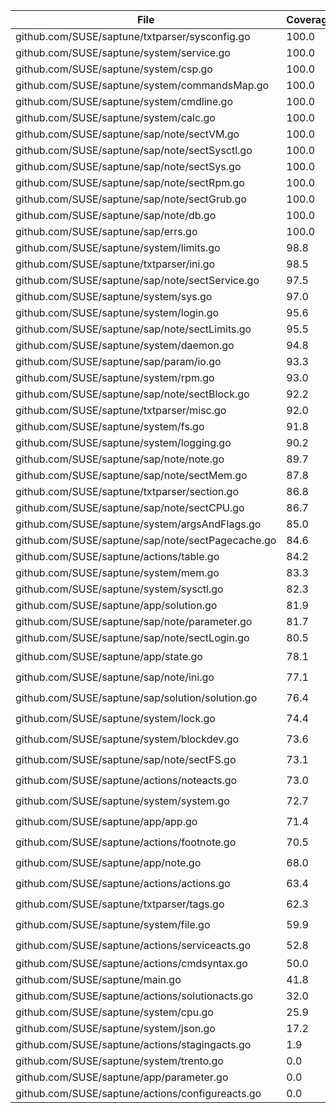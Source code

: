 | File | Coverage | Status |
| --- | --- | --- |
| github.com/SUSE/saptune/txtparser/sysconfig.go | 100.0 | :sunny: |
| github.com/SUSE/saptune/system/service.go | 100.0 | :sunny: |
| github.com/SUSE/saptune/system/csp.go | 100.0 | :sunny: |
| github.com/SUSE/saptune/system/commandsMap.go | 100.0 | :sunny: |
| github.com/SUSE/saptune/system/cmdline.go | 100.0 | :sunny: |
| github.com/SUSE/saptune/system/calc.go | 100.0 | :sunny: |
| github.com/SUSE/saptune/sap/note/sectVM.go | 100.0 | :sunny: |
| github.com/SUSE/saptune/sap/note/sectSysctl.go | 100.0 | :sunny: |
| github.com/SUSE/saptune/sap/note/sectSys.go | 100.0 | :sunny: |
| github.com/SUSE/saptune/sap/note/sectRpm.go | 100.0 | :sunny: |
| github.com/SUSE/saptune/sap/note/sectGrub.go | 100.0 | :sunny: |
| github.com/SUSE/saptune/sap/note/db.go | 100.0 | :sunny: |
| github.com/SUSE/saptune/sap/errs.go | 100.0 | :sunny: |
| github.com/SUSE/saptune/system/limits.go | 98.8 | :sunny: |
| github.com/SUSE/saptune/txtparser/ini.go | 98.5 | :sunny: |
| github.com/SUSE/saptune/sap/note/sectService.go | 97.5 | :sunny: |
| github.com/SUSE/saptune/system/sys.go | 97.0 | :sunny: |
| github.com/SUSE/saptune/system/login.go | 95.6 | :sunny: |
| github.com/SUSE/saptune/sap/note/sectLimits.go | 95.5 | :sunny: |
| github.com/SUSE/saptune/system/daemon.go | 94.8 | :sunny: |
| github.com/SUSE/saptune/sap/param/io.go | 93.3 | :sunny: |
| github.com/SUSE/saptune/system/rpm.go | 93.0 | :sunny: |
| github.com/SUSE/saptune/sap/note/sectBlock.go | 92.2 | :sunny: |
| github.com/SUSE/saptune/txtparser/misc.go | 92.0 | :sunny: |
| github.com/SUSE/saptune/system/fs.go | 91.8 | :sunny: |
| github.com/SUSE/saptune/system/logging.go | 90.2 | :sunny: |
| github.com/SUSE/saptune/sap/note/note.go | 89.7 | :sunny: |
| github.com/SUSE/saptune/sap/note/sectMem.go | 87.8 | :sunny: |
| github.com/SUSE/saptune/txtparser/section.go | 86.8 | :sunny: |
| github.com/SUSE/saptune/sap/note/sectCPU.go | 86.7 | :sunny: |
| github.com/SUSE/saptune/system/argsAndFlags.go | 85.0 | :sunny: |
| github.com/SUSE/saptune/sap/note/sectPagecache.go | 84.6 | :sunny: |
| github.com/SUSE/saptune/actions/table.go | 84.2 | :sunny: |
| github.com/SUSE/saptune/system/mem.go | 83.3 | :sunny: |
| github.com/SUSE/saptune/system/sysctl.go | 82.3 | :sunny: |
| github.com/SUSE/saptune/app/solution.go | 81.9 | :sunny: |
| github.com/SUSE/saptune/sap/note/parameter.go | 81.7 | :sunny: |
| github.com/SUSE/saptune/sap/note/sectLogin.go | 80.5 | :sunny: |
| github.com/SUSE/saptune/app/state.go | 78.1 | :cloud: |
| github.com/SUSE/saptune/sap/note/ini.go | 77.1 | :cloud: |
| github.com/SUSE/saptune/sap/solution/solution.go | 76.4 | :cloud: |
| github.com/SUSE/saptune/system/lock.go | 74.4 | :cloud: |
| github.com/SUSE/saptune/system/blockdev.go | 73.6 | :cloud: |
| github.com/SUSE/saptune/sap/note/sectFS.go | 73.1 | :cloud: |
| github.com/SUSE/saptune/actions/noteacts.go | 73.0 | :cloud: |
| github.com/SUSE/saptune/system/system.go | 72.7 | :cloud: |
| github.com/SUSE/saptune/app/app.go | 71.4 | :cloud: |
| github.com/SUSE/saptune/actions/footnote.go | 70.5 | :cloud: |
| github.com/SUSE/saptune/app/note.go | 68.0 | :cloud: |
| github.com/SUSE/saptune/actions/actions.go | 63.4 | :cloud: |
| github.com/SUSE/saptune/txtparser/tags.go | 62.3 | :cloud: |
| github.com/SUSE/saptune/system/file.go | 59.9 | :cloud: |
| github.com/SUSE/saptune/actions/serviceacts.go | 52.8 | :cloud: |
| github.com/SUSE/saptune/actions/cmdsyntax.go | 50.0 | :fire: |
| github.com/SUSE/saptune/main.go | 41.8 | :fire: |
| github.com/SUSE/saptune/actions/solutionacts.go | 32.0 | :fire: |
| github.com/SUSE/saptune/system/cpu.go | 25.9 | :fire: |
| github.com/SUSE/saptune/system/json.go | 17.2 | :fire: |
| github.com/SUSE/saptune/actions/stagingacts.go | 1.9 | :fire: |
| github.com/SUSE/saptune/system/trento.go | 0.0 | :fire: |
| github.com/SUSE/saptune/app/parameter.go | 0.0 | :fire: |
| github.com/SUSE/saptune/actions/configureacts.go | 0.0 | :fire: |
